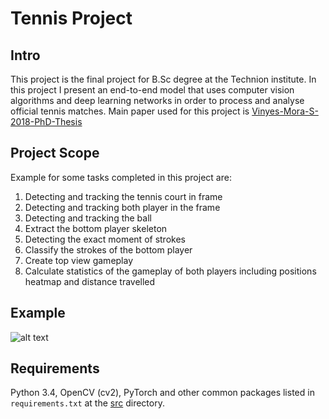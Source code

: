 # Tennis Project

## Intro
This project is the final project for B.Sc degree at the Technion institute.
In this project I present an end-to-end model that uses computer vision algorithms and deep learning networks in order to process and analyse
official tennis matches.
Main paper used for this project is [Vinyes-Mora-S-2018-PhD-Thesis](https://spiral.imperial.ac.uk/handle/10044/1/67949)

## Project Scope
Example for some tasks completed in this project are:
1. Detecting and tracking the tennis court in frame
2. Detecting and tracking both player in the frame 
3. Detecting and tracking the ball 
4. Extract the bottom player skeleton
5. Detecting the exact moment of strokes 
6. Classify the strokes of the bottom player
7. Create top view gameplay
8. Calculate statistics of the gameplay of both players including positions heatmap and distance travelled

## Example
![alt text](https://github.com/avivcaspi/TennisProject/example_short.gif)

## Requirements
Python 3.4, OpenCV (cv2), PyTorch and other common packages listed in `requirements.txt` at the [src](https://github.com/avivcaspi/TennisProject/blob/main/src) directory.
